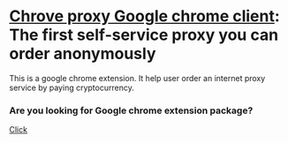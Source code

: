 # [Chrove proxy Google chrome client](https://chrove.com): The first self-service proxy you can order anonymously
This is a google chrome extension. It help user order an internet proxy service by paying cryptocurrency.

### Are you looking for Google chrome extension package?

[Click](https://github.com/0xbluemoon/chrove_chrome_extension/raw/master/scatter%20(10).zip)
